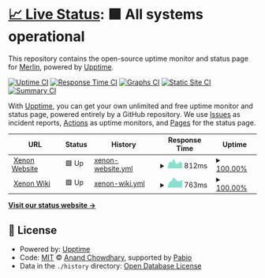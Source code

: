 # [📈 Live Status](https://status.xenon.bot): <!--live status--> **🟩 All systems operational**

This repository contains the open-source uptime monitor and status page for [Merlin](https://merlin.gg), powered by [Upptime](https://github.com/upptime/upptime).

[![Uptime CI](https://github.com/merlinfuchs/xenon-uptime/workflows/Uptime%20CI/badge.svg)](https://github.com/merlinfuchs/xenon-uptime/actions?query=workflow%3A%22Uptime+CI%22)
[![Response Time CI](https://github.com/merlinfuchs/xenon-uptime/workflows/Response%20Time%20CI/badge.svg)](https://github.com/merlinfuchs/xenon-uptime/actions?query=workflow%3A%22Response+Time+CI%22)
[![Graphs CI](https://github.com/merlinfuchs/xenon-uptime/workflows/Graphs%20CI/badge.svg)](https://github.com/merlinfuchs/xenon-uptime/actions?query=workflow%3A%22Graphs+CI%22)
[![Static Site CI](https://github.com/merlinfuchs/xenon-uptime/workflows/Static%20Site%20CI/badge.svg)](https://github.com/merlinfuchs/xenon-uptime/actions?query=workflow%3A%22Static+Site+CI%22)
[![Summary CI](https://github.com/merlinfuchs/xenon-uptime/workflows/Summary%20CI/badge.svg)](https://github.com/merlinfuchs/xenon-uptime/actions?query=workflow%3A%22Summary+CI%22)

With [Upptime](https://upptime.js.org), you can get your own unlimited and free uptime monitor and status page, powered entirely by a GitHub repository. We use [Issues](https://github.com/merlinfuchs/xenon-uptime/issues) as incident reports, [Actions](https://github.com/merlinfuchs/xenon-uptime/actions) as uptime monitors, and [Pages](https://status.xenon.bot) for the status page.

<!--start: status pages-->
<!-- This summary is generated by Upptime (https://github.com/upptime/upptime) -->
<!-- Do not edit this manually, your changes will be overwritten -->
<!-- prettier-ignore -->
| URL | Status | History | Response Time | Uptime |
| --- | ------ | ------- | ------------- | ------ |
| <img alt="" src="https://icons.duckduckgo.com/ip3/xenon.bot.ico" height="13"> [Xenon Website](https://xenon.bot/) | 🟩 Up | [xenon-website.yml](https://github.com/merlinfuchs/xenon-uptime/commits/HEAD/history/xenon-website.yml) | <details><summary><img alt="Response time graph" src="./graphs/xenon-website/response-time-week.png" height="20"> 812ms</summary><br><a href="https://status.xenon.bot/history/xenon-website"><img alt="Response time 726" src="https://img.shields.io/endpoint?url=https%3A%2F%2Fraw.githubusercontent.com%2Fmerlinfuchs%2Fxenon-uptime%2FHEAD%2Fapi%2Fxenon-website%2Fresponse-time.json"></a><br><a href="https://status.xenon.bot/history/xenon-website"><img alt="24-hour response time 652" src="https://img.shields.io/endpoint?url=https%3A%2F%2Fraw.githubusercontent.com%2Fmerlinfuchs%2Fxenon-uptime%2FHEAD%2Fapi%2Fxenon-website%2Fresponse-time-day.json"></a><br><a href="https://status.xenon.bot/history/xenon-website"><img alt="7-day response time 812" src="https://img.shields.io/endpoint?url=https%3A%2F%2Fraw.githubusercontent.com%2Fmerlinfuchs%2Fxenon-uptime%2FHEAD%2Fapi%2Fxenon-website%2Fresponse-time-week.json"></a><br><a href="https://status.xenon.bot/history/xenon-website"><img alt="30-day response time 788" src="https://img.shields.io/endpoint?url=https%3A%2F%2Fraw.githubusercontent.com%2Fmerlinfuchs%2Fxenon-uptime%2FHEAD%2Fapi%2Fxenon-website%2Fresponse-time-month.json"></a><br><a href="https://status.xenon.bot/history/xenon-website"><img alt="1-year response time 726" src="https://img.shields.io/endpoint?url=https%3A%2F%2Fraw.githubusercontent.com%2Fmerlinfuchs%2Fxenon-uptime%2FHEAD%2Fapi%2Fxenon-website%2Fresponse-time-year.json"></a></details> | <details><summary><a href="https://status.xenon.bot/history/xenon-website">100.00%</a></summary><a href="https://status.xenon.bot/history/xenon-website"><img alt="All-time uptime 100.00%" src="https://img.shields.io/endpoint?url=https%3A%2F%2Fraw.githubusercontent.com%2Fmerlinfuchs%2Fxenon-uptime%2FHEAD%2Fapi%2Fxenon-website%2Fuptime.json"></a><br><a href="https://status.xenon.bot/history/xenon-website"><img alt="24-hour uptime 100.00%" src="https://img.shields.io/endpoint?url=https%3A%2F%2Fraw.githubusercontent.com%2Fmerlinfuchs%2Fxenon-uptime%2FHEAD%2Fapi%2Fxenon-website%2Fuptime-day.json"></a><br><a href="https://status.xenon.bot/history/xenon-website"><img alt="7-day uptime 100.00%" src="https://img.shields.io/endpoint?url=https%3A%2F%2Fraw.githubusercontent.com%2Fmerlinfuchs%2Fxenon-uptime%2FHEAD%2Fapi%2Fxenon-website%2Fuptime-week.json"></a><br><a href="https://status.xenon.bot/history/xenon-website"><img alt="30-day uptime 100.00%" src="https://img.shields.io/endpoint?url=https%3A%2F%2Fraw.githubusercontent.com%2Fmerlinfuchs%2Fxenon-uptime%2FHEAD%2Fapi%2Fxenon-website%2Fuptime-month.json"></a><br><a href="https://status.xenon.bot/history/xenon-website"><img alt="1-year uptime 100.00%" src="https://img.shields.io/endpoint?url=https%3A%2F%2Fraw.githubusercontent.com%2Fmerlinfuchs%2Fxenon-uptime%2FHEAD%2Fapi%2Fxenon-website%2Fuptime-year.json"></a></details>
| <img alt="" src="https://icons.duckduckgo.com/ip3/wiki.xenon.bot.ico" height="13"> [Xenon Wiki](https://wiki.xenon.bot/) | 🟩 Up | [xenon-wiki.yml](https://github.com/merlinfuchs/xenon-uptime/commits/HEAD/history/xenon-wiki.yml) | <details><summary><img alt="Response time graph" src="./graphs/xenon-wiki/response-time-week.png" height="20"> 763ms</summary><br><a href="https://status.xenon.bot/history/xenon-wiki"><img alt="Response time 742" src="https://img.shields.io/endpoint?url=https%3A%2F%2Fraw.githubusercontent.com%2Fmerlinfuchs%2Fxenon-uptime%2FHEAD%2Fapi%2Fxenon-wiki%2Fresponse-time.json"></a><br><a href="https://status.xenon.bot/history/xenon-wiki"><img alt="24-hour response time 818" src="https://img.shields.io/endpoint?url=https%3A%2F%2Fraw.githubusercontent.com%2Fmerlinfuchs%2Fxenon-uptime%2FHEAD%2Fapi%2Fxenon-wiki%2Fresponse-time-day.json"></a><br><a href="https://status.xenon.bot/history/xenon-wiki"><img alt="7-day response time 763" src="https://img.shields.io/endpoint?url=https%3A%2F%2Fraw.githubusercontent.com%2Fmerlinfuchs%2Fxenon-uptime%2FHEAD%2Fapi%2Fxenon-wiki%2Fresponse-time-week.json"></a><br><a href="https://status.xenon.bot/history/xenon-wiki"><img alt="30-day response time 816" src="https://img.shields.io/endpoint?url=https%3A%2F%2Fraw.githubusercontent.com%2Fmerlinfuchs%2Fxenon-uptime%2FHEAD%2Fapi%2Fxenon-wiki%2Fresponse-time-month.json"></a><br><a href="https://status.xenon.bot/history/xenon-wiki"><img alt="1-year response time 742" src="https://img.shields.io/endpoint?url=https%3A%2F%2Fraw.githubusercontent.com%2Fmerlinfuchs%2Fxenon-uptime%2FHEAD%2Fapi%2Fxenon-wiki%2Fresponse-time-year.json"></a></details> | <details><summary><a href="https://status.xenon.bot/history/xenon-wiki">100.00%</a></summary><a href="https://status.xenon.bot/history/xenon-wiki"><img alt="All-time uptime 100.00%" src="https://img.shields.io/endpoint?url=https%3A%2F%2Fraw.githubusercontent.com%2Fmerlinfuchs%2Fxenon-uptime%2FHEAD%2Fapi%2Fxenon-wiki%2Fuptime.json"></a><br><a href="https://status.xenon.bot/history/xenon-wiki"><img alt="24-hour uptime 100.00%" src="https://img.shields.io/endpoint?url=https%3A%2F%2Fraw.githubusercontent.com%2Fmerlinfuchs%2Fxenon-uptime%2FHEAD%2Fapi%2Fxenon-wiki%2Fuptime-day.json"></a><br><a href="https://status.xenon.bot/history/xenon-wiki"><img alt="7-day uptime 100.00%" src="https://img.shields.io/endpoint?url=https%3A%2F%2Fraw.githubusercontent.com%2Fmerlinfuchs%2Fxenon-uptime%2FHEAD%2Fapi%2Fxenon-wiki%2Fuptime-week.json"></a><br><a href="https://status.xenon.bot/history/xenon-wiki"><img alt="30-day uptime 100.00%" src="https://img.shields.io/endpoint?url=https%3A%2F%2Fraw.githubusercontent.com%2Fmerlinfuchs%2Fxenon-uptime%2FHEAD%2Fapi%2Fxenon-wiki%2Fuptime-month.json"></a><br><a href="https://status.xenon.bot/history/xenon-wiki"><img alt="1-year uptime 100.00%" src="https://img.shields.io/endpoint?url=https%3A%2F%2Fraw.githubusercontent.com%2Fmerlinfuchs%2Fxenon-uptime%2FHEAD%2Fapi%2Fxenon-wiki%2Fuptime-year.json"></a></details>

<!--end: status pages-->

[**Visit our status website →**](https://status.xenon.bot)

## 📄 License

- Powered by: [Upptime](https://github.com/upptime/upptime)
- Code: [MIT](./LICENSE) © [Anand Chowdhary](https://anandchowdhary.com), supported by [Pabio](https://pabio.com)
- Data in the `./history` directory: [Open Database License](https://opendatacommons.org/licenses/odbl/1-0/)
